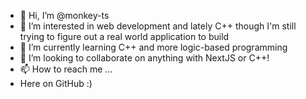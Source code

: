 - 👋 Hi, I’m @monkey-ts
- 👀 I’m interested in web development and lately C++ though I'm still trying to figure out a real world application to build
- 🌱 I’m currently learning C++ and more logic-based programming
- 💞️ I’m looking to collaborate on anything with NextJS or C++!
- 📫 How to reach me ...
-   Here on GitHub :)
